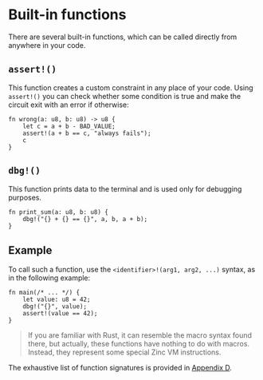 # Built-in functions

There are several built-in functions, which can be called directly from
anywhere in your code.

## `assert!()`

This function creates a custom constraint in any place of your code.
Using `assert!()` you can check whether some condition is true
and make the circuit exit with an error if otherwise:

```rust,no_run,noplaypen
fn wrong(a: u8, b: u8) -> u8 {
    let c = a + b - BAD_VALUE;
    assert!(a + b == c, "always fails");
    c
}
```

## `dbg!()`

This function prints data to the terminal and is used only for debugging purposes.

```rust,no_run,noplaypen
fn print_sum(a: u8, b: u8) {
    dbg!("{} + {} == {}", a, b, a + b);
}
```

## Example

To call such a function, use the `<identifier>!(arg1, arg2, ...)` syntax,
as in the following example:

```rust,no_run,noplaypen
fn main(/* ... */) {
    let value: u8 = 42;
    dbg!("{}", value);
    assert!(value == 42);
}
```

> If you are familiar with Rust, it can resemble the macro syntax found there, but
> actually, these functions have nothing to do with macros. Instead, they
> represent some special Zinc VM instructions.

The exhaustive list of function signatures is provided in [Appendix D](../appendix/D-built-in-functions.md).
